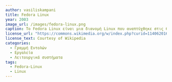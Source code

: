 ```yaml
---
author: vasiliskampani
title: Fedora Linux
year: 2003
image_url: /images/fedora-linux.png
caption: Το Fedora Linux είναι μια διανομή Linux που αναπτύχθηκε στις 6 Νοεμβρίου του 2003 απο το Fedora Project. οργανισμούς.Το Fedora περιέχει λογισμικό που διανέμεται με διάφορες άδειες δωρεάν και ανοιχτό κώδικα και στοχεύει να είναι στην αιχμή των τεχνολογιών ανοιχτού κώδικα.
license_url: "https://commons.wikimedia.org/w/index.php?curid=114062016"
license_text: Courtesy of Wikipedia
categories:
  - Γραμμή Εντολών
  - Εργαλεία
  - Λειτουργικά συστήματα  
tags:
  - Fedora-Linux
  - Linux
---
```

